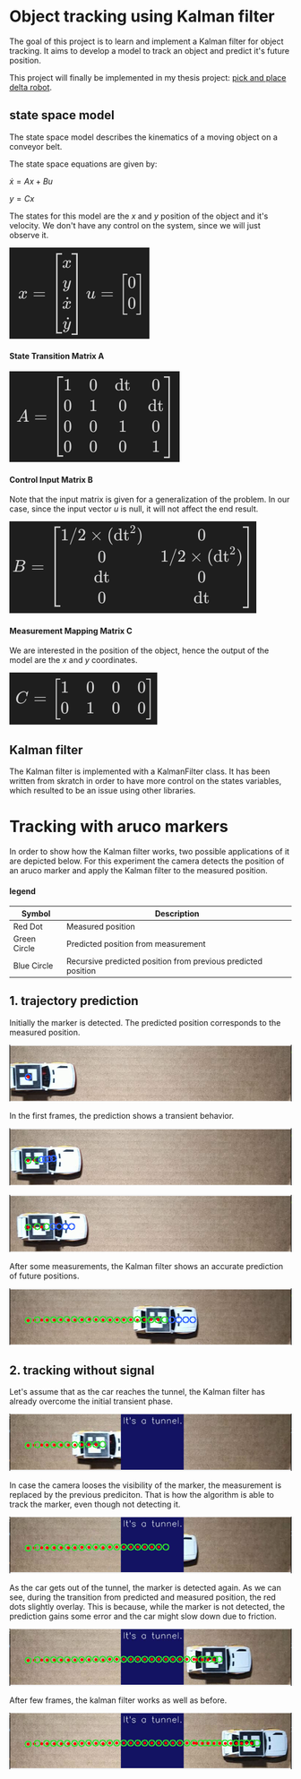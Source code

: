 # Object tracking using Kalman filter
The goal of this project is to learn and implement a Kalman filter for object tracking. It aims to develop a model to track an object and predict it's future position.

This project will finally be implemented in my thesis project: [pick and place delta robot](https://github.com/ostifede02/2dr).


## state space model
The state space model describes the kinematics of a moving object on a conveyor belt.

The state space equations are given by:

$\dot{x} = Ax + Bu$

$y = Cx$


The states for this model are the $x$ and $y$ position of the object and it's velocity. We don't have any control on the system, since we will just observe it.

![x,u](/sources/images/matrices/x_u.png)

#### State Transition Matrix A
![A](/sources/images/matrices/A.png)

#### Control Input Matrix B
Note that the input matrix is given for a generalization of the problem. In our case, since the input vector $u$ is null, it will not affect the end result.

![B](/sources/images/matrices/B.png)

#### Measurement Mapping Matrix C
We are interested in the position of the object, hence the output of the model are the $x$ and $y$ coordinates.

![C](/sources/images/matrices/C.png)



## Kalman filter
The Kalman filter is implemented with a KalmanFilter class. It has been written from skratch in order to have more control on the states variables, which resulted to be an issue using other libraries. 

# Tracking with aruco markers
In order to show how the Kalman filter works, two possible applications of it are depicted below. For this experiment the camera detects the position of an aruco marker and apply the Kalman filter to the measured position.

#### legend
| Symbol         | Description                                                    |
| -------------- | -------------------------------------------------------------- |
| Red Dot        | Measured position                                             |
| Green Circle   | Predicted position from measurement                           |
| Blue Circle    | Recursive predicted position from previous predicted position |

## 1. trajectory prediction

Initially the marker is detected. The predicted position corresponds to the measured position.

![prediction1](/sources/images/prediction/prediction1.png)

In the first frames, the prediction shows a transient behavior.

![prediction2](/sources/images/prediction/prediction2.png)

![prediction3](/sources/images/prediction/prediction3.png)

After some measurements, the Kalman filter shows an accurate prediction of future positions.

![prediction4](/sources/images/prediction/prediction4.png)


## 2. tracking without signal
Let's assume that as the car reaches the tunnel, the Kalman filter has already overcome the initial transient phase.

![tunnel1](/sources/images/tunnel/tunnel_1.png)

In case the camera looses the visibility of the marker, the measurement is replaced by the previous prediciton. That is how the algorithm is able to track the marker, even though not detecting it.

![tunnel2](/sources/images/tunnel/tunnel_2.png)

As the car gets out of the tunnel, the marker is detected again. As we can see, during the transition from predicted and measured position, the red dots slightly overlay. This is because, while the marker is not detected, the prediction gains some error and the car might slow down due to friction.

![tunnel3](/sources/images/tunnel/tunnel_3.png)

After few frames, the kalman filter works as well as before.

![tunnel4](/sources/images/tunnel/tunnel_4.png)

